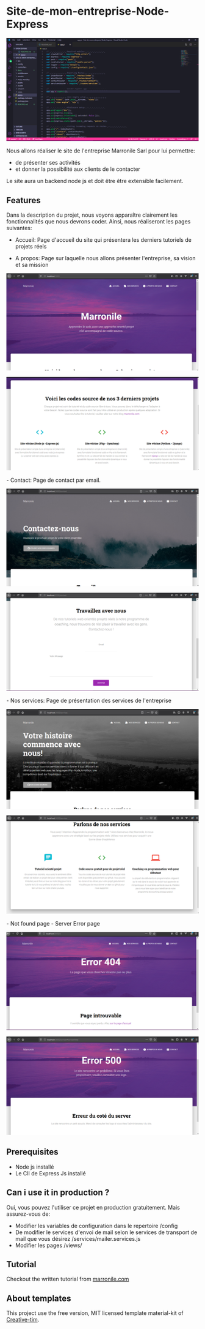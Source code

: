 # Site-de-mon-entreprise-Node-Express

<p align="center">
  <img  src="./docs/img/vscode-js.png">
</p>

Nous allons réaliser le site de l'entreprise Marronile Sarl pour lui permettre:

- de présenter ses activités
- et donner la possibilité aux clients de le contacter

Le site aura un backend node js et doit être être extensible facilement.

## Features

Dans la description du projet, nous voyons apparaître clairement les fonctionnalités que nous devrons coder. Ainsi, nous réaliseront les pages suivantes:

- Accueil: Page d'accueil du site qui présentera les derniers tutoriels de projets réels

- A propos: Page sur laquelle nous allons présenter l'entreprise, sa vision et sa mission

<p align="center">
  <img  src="./docs/img/index1.png">
</p>

<p align="center">
  <img  src="./docs/img/index2.png">
</p>
- Contact: Page de contact par email.
<p align="center">
  <img  src="./docs/img/contact1.png">
</p>

<p align="center">
  <img  src="./docs/img/contact2.png">
</p>
- Nos services: Page de présentation des services de l'entreprise
<p align="center">
  <img  src="./docs/img/services1.png">
</p>

<p align="center">
  <img  src="./docs/img/services2.png">
</p>
- Not found page
- Server Error page
<p align="center">
  <img  src="./docs/img/404.png">
</p>

<p align="center">
  <img  src="./docs/img/errorpage-js.png">
</p>

## Prerequisites

- Node js installé
- Le ClI de Express Js installé

## Can i use it in production ?

Oui, vous pouvez l'utiliser ce projet en production gratuitement. Mais assurez-vous de:

- Modifier les variables de configuration dans le repertoire /config
- De modifier le services d'envoi de mail selon le services de transport de mail que vous désirez
  /services/mailer.services.js
- Modifier les pages /views/

## Tutorial

Checkout the written tutorial from [marronile.com](https://www.marronile.com/)

## About templates

This project use the free version, MIT licensed template material-kit of [Creative-tim](https://www.creative-tim.com/).
